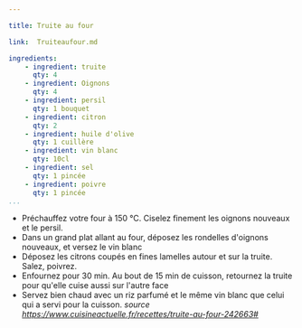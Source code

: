 ```yaml
---

title: Truite au four

link:  Truiteaufour.md

ingredients:
    - ingredient: truite
      qty: 4
    - ingredient: Oignons
      qty: 4
    - ingredient: persil
      qty: 1 bouquet
    - ingredient: citron
      qty: 2
    - ingredient: huile d'olive
      qty: 1 cuillère
    - ingredient: vin blanc
      qty: 10cl
    - ingredient: sel
      qty: 1 pincée
    - ingredient: poivre
      qty: 1 pincée
...
```

* Préchauffez votre four à 150 °C. Ciselez finement les oignons nouveaux et le persil.
* Dans un grand plat allant au four, déposez les rondelles d'oignons nouveaux, et versez le vin blanc
* Déposez les citrons coupés en fines lamelles autour et sur la truite. Salez, poivrez.
* Enfournez pour 30 min. Au bout de 15 min de cuisson, retournez la truite pour qu'elle cuise aussi sur l'autre face
* Servez bien chaud avec un riz parfumé et le même vin blanc que celui qui a servi pour la cuisson.
<i> source  https://www.cuisineactuelle.fr/recettes/truite-au-four-242663#</i>
